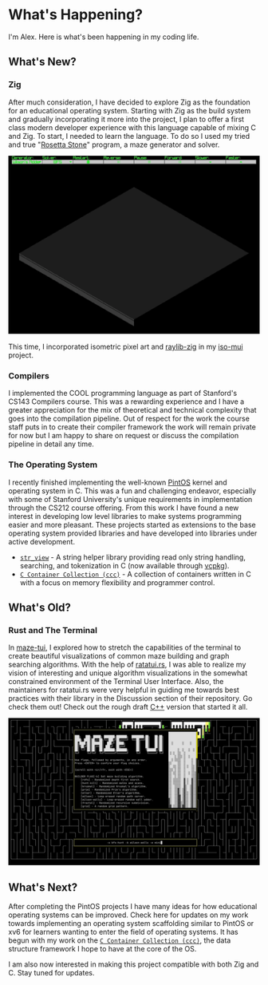 # What's Happening?

I'm Alex. Here is what's been happening in my coding life.

## What's New?

### Zig

After much consideration, I have decided to explore Zig as the foundation for an educational operating system. Starting with Zig as the build system and gradually incorporating it more into the project, I plan to offer a first class modern developer experience with this language capable of mixing C and Zig. To start, I needed to learn the language. To do so I used my tried and true "[Rosetta Stone](https://agl-alexglopez.github.io/2025/08/01/rosetta-stones-and-mazes-the-premise.html)" program, a maze generator and solver.

![wilson-loop](/images/wilson-loop.gif)

This time, I incorporated isometric pixel art and [raylib-zig](https://github.com/raylib-zig/raylib-zig) in my [iso-mui](https://github.com/agl-alexglopez/iso-mui) project.

### Compilers

I implemented the COOL programming language as part of Stanford's CS143 Compilers course. This was a rewarding experience and I have a greater appreciation for the mix of theoretical and technical complexity that goes into the compilation pipeline. Out of respect for the work the course staff puts in to create their compiler framework the work will remain private for now but I am happy to share on request or discuss the compilation pipeline in detail any time.

### The Operating System

I recently finished implementing the well-known [PintOS](https://www.scs.stanford.edu/24wi-cs212/labs/project.html) kernel and operating system in C. This was a fun and challenging endeavor, especially with some of Stanford University's unique requirements in implementation through the CS212 course offering. From this work I have found a new interest in developing low level libraries to make systems programming easier and more pleasant. These projects started as extensions to the base operating system provided libraries and have developed into libraries under active development.

- [`str_view`](https://github.com/agl-alexglopez/str_view) - A string helper library providing read only string handling, searching, and tokenization in C (now available through [vcpkg](https://github.com/microsoft/vcpkg)).
- [`C Container Collection (ccc)`](https://github.com/agl-alexglopez/ccc) - A collection of containers written in C with a focus on memory flexibility and programmer control.

## What's Old?

### Rust and The Terminal

In [maze-tui](https://github.com/agl-alexglopez/maze-tui), I explored how to stretch the capabilities of the terminal to create beautiful visualizations of common maze building and graph searching algorithms. With the help of [ratatui.rs](https://github.com/ratatui-org), I was able to realize my vision of interesting and unique algorithm visualizations in the somewhat constrained environment of the Terminal User Interface. Also, the maintainers for ratatui.rs were very helpful in guiding me towards best practices with their library in the Discussion section of their repository. Go check them out! Check out the rough draft [C++](https://github.com/agl-alexglopez/multithreading-with-mazes) version that started it all.

![demo](/images/demo.gif)


## What's Next?

After completing the PintOS projects I have many ideas for how educational operating systems can be improved. Check here for updates on my work towards implementing an operating system scaffolding similar to PintOS or xv6 for learners wanting to enter the field of operating systems. It has begun with my work on the [`C Container Collection (ccc)`](https://github.com/agl-alexglopez/ccc), the data structure framework I hope to have at the core of the OS.

I am also now interested in making this project compatible with both Zig and C. Stay tuned for updates.
